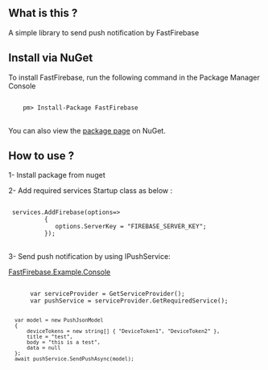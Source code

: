 <h2> What is this ?</h2>
<p>
A simple library to send push notification by FastFirebase
</p>
<h2> Install via NuGet</h2>
To install FastFirebase, run the following command in the Package Manager Console
<pre lang="code">
<code>
    pm> Install-Package FastFirebase
</code>
</pre>
<p>You can also view the <a href="https://www.nuget.org/packages/FastFirebase" rel="nofollow">package page</a> on NuGet.</p>
<h2>How to use ?</h2>

1- Install package from nuget

2- Add required services Startup class as below :
<pre lang="code">
<code>
 services.AddFirebase(options=>
          {
             options.ServerKey = "FIREBASE_SERVER_KEY";
          });
</code>
</pre>
3- Send push notification by using IPushService:
<p>
    <a href='https://github.com/mehdimiri/FastFirebase/blob/master/FastFirebase.Example.Console/Program.cs'>FastFirebase.Example.Console</a>
</p>
<pre lang="code">
<code>
      var serviceProvider = GetServiceProvider();
      var pushService = serviceProvider.GetRequiredService<IPushService>();

      var model = new PushJsonModel
      {
          deviceTokens = new string[] { "DeviceToken1", "DeviceToken2" },
          title = "test",
          body = "this is a test",
          data = null
      };
      await pushService.SendPushAsync(model);
</code>
</pre>
